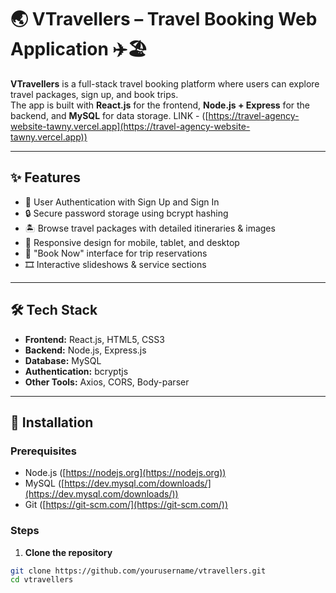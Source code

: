 # 🌏 VTravellers – Travel Booking Web Application ✈️🏖️

**VTravellers** is a full-stack travel booking platform where users can explore travel packages, sign up, and book trips.  
The app is built with **React.js** for the frontend, **Node.js + Express** for the backend, and **MySQL** for data storage.
LINK - ([https://travel-agency-website-tawny.vercel.app](https://travel-agency-website-tawny.vercel.app))

---

## ✨ Features

- 📝 User Authentication with Sign Up and Sign In  
- 🔒 Secure password storage using bcrypt hashing  
- 🏝️ Browse travel packages with detailed itineraries & images  
- 📱 Responsive design for mobile, tablet, and desktop  
- 🎯 "Book Now" interface for trip reservations  
- 🎞️ Interactive slideshows & service sections  

---

## 🛠️ Tech Stack

- **Frontend:** React.js, HTML5, CSS3  
- **Backend:** Node.js, Express.js  
- **Database:** MySQL  
- **Authentication:** bcryptjs  
- **Other Tools:** Axios, CORS, Body-parser  

---

## 🚀 Installation

### Prerequisites

- Node.js ([https://nodejs.org](https://nodejs.org))  
- MySQL ([https://dev.mysql.com/downloads/](https://dev.mysql.com/downloads/))  
- Git ([https://git-scm.com/](https://git-scm.com/))  

### Steps

1. **Clone the repository**  

```bash
git clone https://github.com/yourusername/vtravellers.git
cd vtravellers
